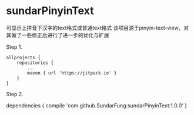 # sundarPinyinText
可显示上拼音下汉字的text格式或普通text格式
该项目源于pinyin-text-view，对其做了一些修正后进行了进一步的优化与扩展


Step 1. 

	allprojects {
		repositories {
			...
			maven { url 'https://jitpack.io' }
		}
	}
  
  Step 2.
  
  dependencies {
	        compile 'com.github.SundarFung:sundarPinyinText:1.0.0'
	}
  
